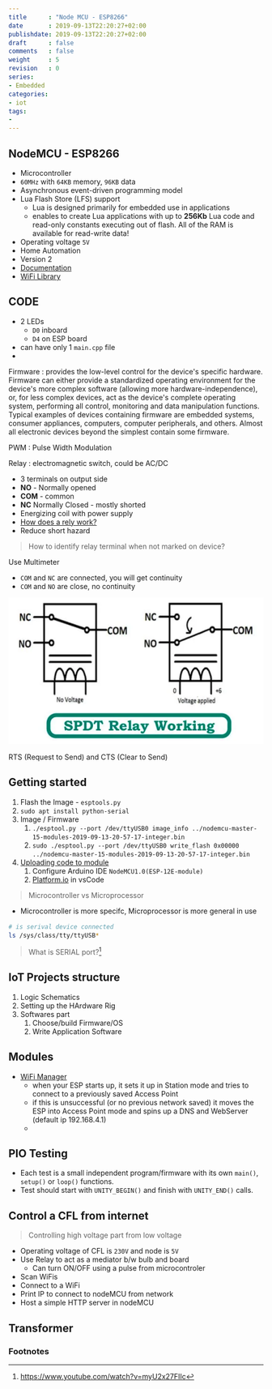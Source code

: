 ```yaml
---
title      : "Node MCU - ESP8266"
date       : 2019-09-13T22:20:27+02:00
publishdate: 2019-09-13T22:20:27+02:00
draft      : false
comments   : false
weight     : 5
revision   : 0
series:
- Embedded
categories:
- iot
tags:
- 
---
```


## NodeMCU - ESP8266

* Microcontroller
* `60MHz` with `64KB` memory, `96KB` data
* Asynchronous event-driven programming model
* Lua Flash Store (LFS) support
  * Lua is designed primarily for embedded use in applications
  * enables to create Lua applications with up to **256Kb** Lua code and read-only constants executing out of flash. All of the RAM is available for read-write data!
* Operating voltage `5V`
* Home Automation
* Version 2
* [Documentation](https://arduino-esp8266.readthedocs.io/en/latest/)
* [WiFi Library](https://arduino-esp8266.readthedocs.io/en/latest/esp8266wifi/readme.html)

## CODE

* 2 LEDs
  * `D0` inboard
  * `D4` on ESP board
* can have only 1 `main.cpp` file
* 


Firmware
: provides the low-level control for the device's specific hardware. Firmware can either provide a standardized operating environment for the device's more complex software (allowing more hardware-independence), or, for less complex devices, act as the device's complete operating system, performing all control, monitoring and data manipulation functions. Typical examples of devices containing firmware are embedded systems, consumer appliances, computers, computer peripherals, and others. Almost all electronic devices beyond the simplest contain some firmware.

PWM
: Pulse Width Modulation

Relay
: electromagnetic switch, could be AC/DC
* 3 terminals on output side
* **NO** - Normally opened
* **COM** - common
* **NC** Normally Closed - mostly shorted
* Energizing coil with power supply
* [How does a rely work?](https://www.youtube.com/watch?v=clV_HtQenOk)
* Reduce short hazard

> How to identify relay terminal when not marked on device?

Use Multimeter

* `COM` and `NC` are connected, you will get continuity
* `COM` and `NO` are close, no continuity

![relay-work.png](relay-work.png)

RTS (Request to Send) and CTS (Clear to Send)

## Getting started

1. Flash the Image - `esptools.py`
2. `sudo apt install python-serial`
3. Image / Firmware
   1. `./esptool.py --port /dev/ttyUSB0 image_info ../nodemcu-master-15-modules-2019-09-13-20-57-17-integer.bin`
   2. `sudo ./esptool.py --port /dev/ttyUSB0 write_flash 0x00000 ../nodemcu-master-15-modules-2019-09-13-20-57-17-integer.bin`
4. [Uploading code to module](https://frightanic.com/iot/tools-ides-nodemcu/)
   1. Configure Arduino IDE `NodeMCU1.0(ESP-12E-module)`
   2. [Platform.io](https://platformio.org/) in vsCode

> Microcontroller vs Microprocessor

* Microcontroller is more specifc, Microprocessor is more general in use

```sh
# is serival device connected
ls /sys/class/tty/ttyUSB*

```

> What is SERIAL port?[^1]

## IoT Projects structure

1. Logic Schematics
2. Setting up the HArdware Rig
3. Softwares part
   1. Choose/build Firmware/OS
   2. Write Application Software

## Modules

* [WiFi Manager](https://github.com/tzapu/WiFiManager)
  * when your ESP starts up, it sets it up in Station mode and tries to connect to a previously saved Access Point
  * if this is unsuccessful (or no previous network saved) it moves the ESP into Access Point mode and spins up a DNS and WebServer (default ip 192.168.4.1)
  * 

## PIO Testing

* Each test is a small independent program/firmware with its own `main()`, `setup()` or `loop()` functions.
* Test should start with `UNITY_BEGIN()` and finish with `UNITY_END()` calls.

## Control a CFL from internet

> Controlling high voltage part from low voltage

* Operating voltage of CFL is `230V` and node is `5V`
* Use Relay to act as a mediator b/w bulb and board
  * Can turn ON/OFF using a pulse from microcontroler
* Scan WiFis
* Connect to a WiFi
* Print IP to connect to nodeMCU from network
* Host a simple HTTP server in nodeMCU

## Transformer


### Footnotes

[^1]: https://www.youtube.com/watch?v=myU2x27FIIc
[^2]: https://github.com/spacehuhn/esp8266_deauther
[^3] : https://github.com/nodemcu/nodemcu-devkit-v1.0/blob/master/NODEMCU_DEVKIT_V1.0.PDF
